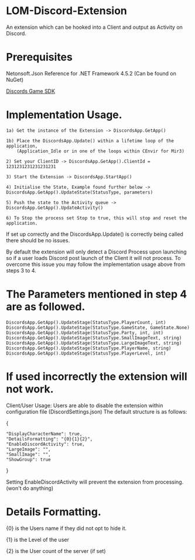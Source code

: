# LOM-Discord-Extension
An extension which can be hooked into a Client and output as Activity on Discord.

# Prerequisites
Netonsoft.Json Reference for .NET Framework 4.5.2 (Can be found on NuGet)
	
[Discords Game SDK](https://discordapp.com/developers/docs/game-sdk/sdk-starter-guide)


# Implementation Usage.
	1a) Get the instance of the Extension -> DiscordsApp.GetApp()
	
	1b) Place the DiscordsApp.Update() within a lifetime loop of the application, 
		(Application_Idle or in one of the loops within CEnvir for Mir3)
	
	2) Set your ClientID -> DiscordsApp.GetApp().ClientId = 1231231231231231231
  
	3) Start the Extension -> DiscordsApp.StartApp()
  
	4) Initialise the State, Example found further below -> DiscordsApp.GetApp().UpdateState(StatusType, parameters)
  
	5) Push the state to the Activity queue -> DiscordsApp.GetApp().UpdateActivity()
	
	6) To Stop the process set Stop to true, this will stop and reset the application.
  
If set up correctly and the DiscordsApp.Update() is correctly being called there should be no issues.

By default the extension will only detect a Discord Process upon launching 
so if a user loads Discord post launch of the Client it will not process.
To overcome this issue you may follow the implementation usage above from steps 3 to 4.

# The Parameters mentioned in step 4 are as followed.

	DiscordsApp.GetApp().UpdateStage(StatusType.PlayerCount, int)
	DiscordsApp.GetApp().UpdateStage(StatusType.GameState, GameState.None)
	DiscordsApp.GetApp().UpdateStage(StatusType.Party, int, int)
	DiscordsApp.GetApp().UpdateStage(StatusType.SmallImageText, string)
	DiscordsApp.GetApp().UpdateStage(StatusType.LargeImageText, string)
	DiscordsApp.GetApp().UpdateStage(StatusType.PlayerName, string)
	DiscordsApp.GetApp().UpdateStage(StatusType.PlayerLevel, int)

# If used incorrectly the extension will not work.


Client/User Usage:
Users are able to disable the extension within configuration file (DiscordSettings.json)
The default structure is as follows:

{

	"DisplayCharacterName": true,
	"DetailsFormatting": "{0}{1}{2}",
	"EnableDiscordActivity": true,
	"LargeImage": "",
	"SmallImage": "",
	"ShowGroup": true
	
}

Setting EnableDiscordActivity will prevent the extension from processing. (won't do anything)

# Details Formatting.

{0} is the Users name if they did not opt to hide it.

{1} is the Level of the user

{2} is the User count of the server (if set)

